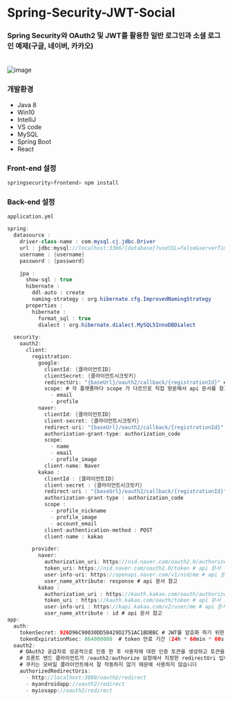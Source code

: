 # Spring-Security-JWT-Social
### Spring Security와 OAuth2 및 JWT를 활용한 일반 로그인과 소셜 로그인 예제(구글, 네이버, 카카오) <br/><br/>
![image](https://user-images.githubusercontent.com/82012938/143465535-bf660b93-3a81-4392-9ce1-c17cac9c6551.png)
### 개발환경
- Java 8
- Win10
- IntelliJ
- VS code
- MySQL
- Spring Boot
- React
### Front-end 설정
```bash
springsecurity>frontend> npm install
```                                                                                                                                         
### Back-end 설정
`application.yml`
```java
spring:
  datasource :
    driver-class-name : com.mysql.cj.jdbc.Driver
    url : jdbc:mysql://localhost:3306/{database}?useSSL=false&serverTimezone=UTC&useLegacyDatetimeCode=false
    username : {username}
    password : {password}

    jpa :
      show-sql : true
      hibernate :
        ddl-auto : create
        naming-strategy : org.hibernate.cfg.ImprovedNamingStrategy
      properties :
        hibernate :
          format_sql : true
          dialect : org.hibernate.dialect.MySQL5InnoDBDialect

  security:
    oauth2:
      client:
        registration:
          google:
            clientId: {클라이언트ID}
            clientSecret: {클라이언트시크릿키}
            redirectUri: "{baseUrl}/oauth2/callback/{registrationId}" # http://localhost:8080/oauth2/callback/google
            scope: # 각 플랫폼마다 scope 가 다르므로 직접 방문해서 api 문서를 참고 바람
              - email
              - profile
          naver:
            clientId: {클라이언트ID}
            client-secret: {클라이언트시크릿키}
            redirect-uri: "{baseUrl}/oauth2/callback/{registrationId}" # http://localhost:8080/oauth2/callback/naver
            authorization-grant-type: authorization_code
            scope:
              - name
              - email
              - profile_image
            client-name: Naver
          kakao :
            clientId : {클라이언트ID}
            client-secret : {클라이언트시크릿키}
            redirect-uri : "{baseUrl}/oauth2/callback/{registrationId}"
            authorization-grant-type : authorization_code
            scope :
              - profile_nickname
              - profile_image
              - account_email
            client-authentication-method : POST
            client-name : kakao

        provider:
          naver:
            authorization_uri: https://nid.naver.com/oauth2.0/authorize # api 문서 참고
            token_uri: https://nid.naver.com/oauth2.0/token # api 문서 참고
            user-info-uri: https://openapi.naver.com/v1/nid/me # api 문서 참고
            user_name_attribute: response # api 문서 참고
          kakao :
            authorization_uri : https://kauth.kakao.com/oauth/authorize # api 문서 참고
            token_uri : https://kauth.kakao.com/oauth/token # api 문서 참고
            user-info-uri : https://kapi.kakao.com/v2/user/me # api 문서 참고
            user_name_attribute : id # api 문서 참고
app:
  auth:
    tokenSecret: 926D96C90030DD58429D2751AC1BDBBC # JWT를 암호화 하기 위한 암호화 키 (32글자면 된다)
    tokenExpirationMsec: 864000000  # token 만료 기간 (24h * 60min * 60s * 1000ms)
  oauth2:
    # OAuth2 공급자로 성공적으로 인증 한 후 사용자에 대한 인증 토큰을 생성하고 토큰을
    # 프론트 엔드 클라이언트가 /oauth2/authorize 요청에서 지정한 redirectUri 입니다.
    # 쿠키는 모바일 클라이언트에서 잘 작동하지 않기 때문에 사용하지 않습니다
    authorizedRedirectUris:
      - http://localhost:3000/oauth2/redirect
      - myandroidapp://oauth2/redirect
      - myiosapp://oauth2/redirect
```    

                                                                                                                                         
                                                                                                                                      
                                                                                                                                         
